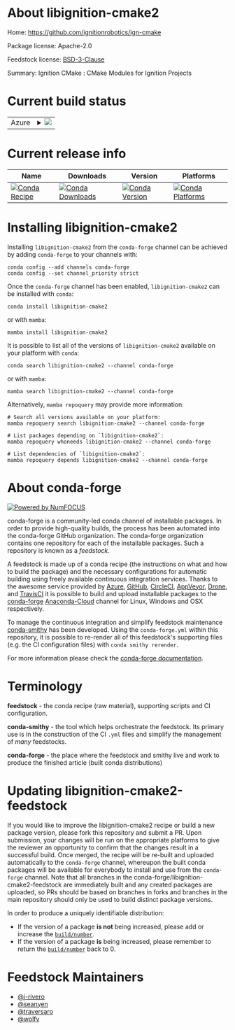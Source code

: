 About libignition-cmake2
========================

Home: https://github.com/ignitionrobotics/ign-cmake

Package license: Apache-2.0

Feedstock license: [BSD-3-Clause](https://github.com/conda-forge/libignition-cmake0-feedstock/blob/main/LICENSE.txt)

Summary: Ignition CMake : CMake Modules for Ignition Projects

Current build status
====================


<table>
    
  <tr>
    <td>Azure</td>
    <td>
      <details>
        <summary>
          <a href="https://dev.azure.com/conda-forge/feedstock-builds/_build/latest?definitionId=8229&branchName=main">
            <img src="https://dev.azure.com/conda-forge/feedstock-builds/_apis/build/status/libignition-cmake0-feedstock?branchName=main">
          </a>
        </summary>
        <table>
          <thead><tr><th>Variant</th><th>Status</th></tr></thead>
          <tbody><tr>
              <td>linux_64</td>
              <td>
                <a href="https://dev.azure.com/conda-forge/feedstock-builds/_build/latest?definitionId=8229&branchName=main">
                  <img src="https://dev.azure.com/conda-forge/feedstock-builds/_apis/build/status/libignition-cmake0-feedstock?branchName=main&jobName=linux&configuration=linux_64_" alt="variant">
                </a>
              </td>
            </tr><tr>
              <td>linux_aarch64</td>
              <td>
                <a href="https://dev.azure.com/conda-forge/feedstock-builds/_build/latest?definitionId=8229&branchName=main">
                  <img src="https://dev.azure.com/conda-forge/feedstock-builds/_apis/build/status/libignition-cmake0-feedstock?branchName=main&jobName=linux&configuration=linux_aarch64_" alt="variant">
                </a>
              </td>
            </tr><tr>
              <td>linux_ppc64le</td>
              <td>
                <a href="https://dev.azure.com/conda-forge/feedstock-builds/_build/latest?definitionId=8229&branchName=main">
                  <img src="https://dev.azure.com/conda-forge/feedstock-builds/_apis/build/status/libignition-cmake0-feedstock?branchName=main&jobName=linux&configuration=linux_ppc64le_" alt="variant">
                </a>
              </td>
            </tr><tr>
              <td>osx_64</td>
              <td>
                <a href="https://dev.azure.com/conda-forge/feedstock-builds/_build/latest?definitionId=8229&branchName=main">
                  <img src="https://dev.azure.com/conda-forge/feedstock-builds/_apis/build/status/libignition-cmake0-feedstock?branchName=main&jobName=osx&configuration=osx_64_" alt="variant">
                </a>
              </td>
            </tr><tr>
              <td>osx_arm64</td>
              <td>
                <a href="https://dev.azure.com/conda-forge/feedstock-builds/_build/latest?definitionId=8229&branchName=main">
                  <img src="https://dev.azure.com/conda-forge/feedstock-builds/_apis/build/status/libignition-cmake0-feedstock?branchName=main&jobName=osx&configuration=osx_arm64_" alt="variant">
                </a>
              </td>
            </tr><tr>
              <td>win_64</td>
              <td>
                <a href="https://dev.azure.com/conda-forge/feedstock-builds/_build/latest?definitionId=8229&branchName=main">
                  <img src="https://dev.azure.com/conda-forge/feedstock-builds/_apis/build/status/libignition-cmake0-feedstock?branchName=main&jobName=win&configuration=win_64_" alt="variant">
                </a>
              </td>
            </tr>
          </tbody>
        </table>
      </details>
    </td>
  </tr>
</table>

Current release info
====================

| Name | Downloads | Version | Platforms |
| --- | --- | --- | --- |
| [![Conda Recipe](https://img.shields.io/badge/recipe-libignition--cmake2-green.svg)](https://anaconda.org/conda-forge/libignition-cmake2) | [![Conda Downloads](https://img.shields.io/conda/dn/conda-forge/libignition-cmake2.svg)](https://anaconda.org/conda-forge/libignition-cmake2) | [![Conda Version](https://img.shields.io/conda/vn/conda-forge/libignition-cmake2.svg)](https://anaconda.org/conda-forge/libignition-cmake2) | [![Conda Platforms](https://img.shields.io/conda/pn/conda-forge/libignition-cmake2.svg)](https://anaconda.org/conda-forge/libignition-cmake2) |

Installing libignition-cmake2
=============================

Installing `libignition-cmake2` from the `conda-forge` channel can be achieved by adding `conda-forge` to your channels with:

```
conda config --add channels conda-forge
conda config --set channel_priority strict
```

Once the `conda-forge` channel has been enabled, `libignition-cmake2` can be installed with `conda`:

```
conda install libignition-cmake2
```

or with `mamba`:

```
mamba install libignition-cmake2
```

It is possible to list all of the versions of `libignition-cmake2` available on your platform with `conda`:

```
conda search libignition-cmake2 --channel conda-forge
```

or with `mamba`:

```
mamba search libignition-cmake2 --channel conda-forge
```

Alternatively, `mamba repoquery` may provide more information:

```
# Search all versions available on your platform:
mamba repoquery search libignition-cmake2 --channel conda-forge

# List packages depending on `libignition-cmake2`:
mamba repoquery whoneeds libignition-cmake2 --channel conda-forge

# List dependencies of `libignition-cmake2`:
mamba repoquery depends libignition-cmake2 --channel conda-forge
```


About conda-forge
=================

[![Powered by
NumFOCUS](https://img.shields.io/badge/powered%20by-NumFOCUS-orange.svg?style=flat&colorA=E1523D&colorB=007D8A)](https://numfocus.org)

conda-forge is a community-led conda channel of installable packages.
In order to provide high-quality builds, the process has been automated into the
conda-forge GitHub organization. The conda-forge organization contains one repository
for each of the installable packages. Such a repository is known as a *feedstock*.

A feedstock is made up of a conda recipe (the instructions on what and how to build
the package) and the necessary configurations for automatic building using freely
available continuous integration services. Thanks to the awesome service provided by
[Azure](https://azure.microsoft.com/en-us/services/devops/), [GitHub](https://github.com/),
[CircleCI](https://circleci.com/), [AppVeyor](https://www.appveyor.com/),
[Drone](https://cloud.drone.io/welcome), and [TravisCI](https://travis-ci.com/)
it is possible to build and upload installable packages to the
[conda-forge](https://anaconda.org/conda-forge) [Anaconda-Cloud](https://anaconda.org/)
channel for Linux, Windows and OSX respectively.

To manage the continuous integration and simplify feedstock maintenance
[conda-smithy](https://github.com/conda-forge/conda-smithy) has been developed.
Using the ``conda-forge.yml`` within this repository, it is possible to re-render all of
this feedstock's supporting files (e.g. the CI configuration files) with ``conda smithy rerender``.

For more information please check the [conda-forge documentation](https://conda-forge.org/docs/).

Terminology
===========

**feedstock** - the conda recipe (raw material), supporting scripts and CI configuration.

**conda-smithy** - the tool which helps orchestrate the feedstock.
                   Its primary use is in the construction of the CI ``.yml`` files
                   and simplify the management of *many* feedstocks.

**conda-forge** - the place where the feedstock and smithy live and work to
                  produce the finished article (built conda distributions)


Updating libignition-cmake2-feedstock
=====================================

If you would like to improve the libignition-cmake2 recipe or build a new
package version, please fork this repository and submit a PR. Upon submission,
your changes will be run on the appropriate platforms to give the reviewer an
opportunity to confirm that the changes result in a successful build. Once
merged, the recipe will be re-built and uploaded automatically to the
`conda-forge` channel, whereupon the built conda packages will be available for
everybody to install and use from the `conda-forge` channel.
Note that all branches in the conda-forge/libignition-cmake2-feedstock are
immediately built and any created packages are uploaded, so PRs should be based
on branches in forks and branches in the main repository should only be used to
build distinct package versions.

In order to produce a uniquely identifiable distribution:
 * If the version of a package **is not** being increased, please add or increase
   the [``build/number``](https://docs.conda.io/projects/conda-build/en/latest/resources/define-metadata.html#build-number-and-string).
 * If the version of a package **is** being increased, please remember to return
   the [``build/number``](https://docs.conda.io/projects/conda-build/en/latest/resources/define-metadata.html#build-number-and-string)
   back to 0.

Feedstock Maintainers
=====================

* [@j-rivero](https://github.com/j-rivero/)
* [@seanyen](https://github.com/seanyen/)
* [@traversaro](https://github.com/traversaro/)
* [@wolfv](https://github.com/wolfv/)

